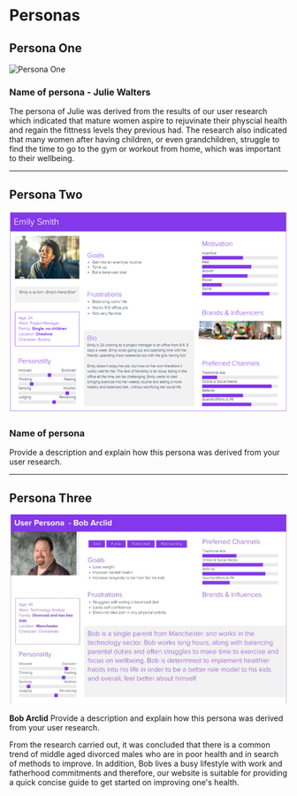 # Personas

<!-- edit as required -->

## Persona One

<img src="sp2-media/JuliePersona-IC.png" alt="Persona One" width="1000">

### Name of persona - Julie Walters
The persona of Julie was derived from the results of our user research which indicated that mature women aspire to rejuvinate their physcial health and regain the fittness levels they previous had. The research also indicated that many women after having children, or even grandchildren, struggle to find the time to go to the gym or workout from home, which was important to their wellbeing.

---

## Persona Two

<img src="sp2-media/User Persona-NB.png" alt="Persona Two" width="1000">

### Name of persona
Provide a description and explain how this persona was derived from your user research.

---

## Persona Three

<img src="sp2-media/Liam User Persona .jpg" alt="Persona Three" width="1000">

**Bob Arclid**
Provide a description and explain how this persona was derived from your user research.

From the research carried out, it was concluded that there is a common trend of middle aged divorced males who are in poor health and in search of methods to improve.
In addition, Bob lives a busy lifestyle with work and fatherhood commitments and therefore, our website is suitable for providing a quick concise guide to get started on improving one's health. 
